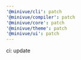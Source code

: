 ```yaml
---
'@minivue/cli': patch
'@minivue/compiler': patch
'@minivue/core': patch
'@minivue/theme': patch
'@minivue/ui': patch
---
```


ci: update
